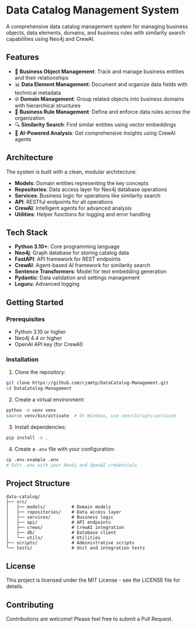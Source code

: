# Data Catalog Management System

A comprehensive data catalog management system for managing business objects, data elements, domains, and business rules with similarity search capabilities using Neo4j and CrewAI.

## Features

- 🏢 **Business Object Management**: Track and manage business entities and their relationships
- 📊 **Data Element Management**: Document and organize data fields with technical metadata
- 🌐 **Domain Management**: Group related objects into business domains with hierarchical structures
- 📏 **Business Rule Management**: Define and enforce data rules across the organization
- 🔍 **Similarity Search**: Find similar entities using vector embeddings
- 🤖 **AI-Powered Analysis**: Get comprehensive insights using CrewAI agents

## Architecture

The system is built with a clean, modular architecture:

- **Models**: Domain entities representing the key concepts
- **Repositories**: Data access layer for Neo4j database operations
- **Services**: Business logic for operations like similarity search
- **API**: RESTful endpoints for all operations
- **CrewAI**: Intelligent agents for advanced analysis
- **Utilities**: Helper functions for logging and error handling

## Tech Stack

- **Python 3.10+**: Core programming language
- **Neo4j**: Graph database for storing catalog data
- **FastAPI**: API framework for REST endpoints
- **CrewAI**: Agent-based AI framework for similarity search
- **Sentence Transformers**: Model for text embedding generation
- **Pydantic**: Data validation and settings management
- **Loguru**: Advanced logging

## Getting Started

### Prerequisites

- Python 3.10 or higher
- Neo4j 4.4 or higher
- OpenAI API key (for CrewAI)

### Installation

1. Clone the repository:

```bash
git clone https://github.com/cjamtp/DataCatalog-Management.git
cd DataCatalog-Management
```

2. Create a virtual environment:

```bash
python -m venv venv
source venv/bin/activate  # On Windows, use venv\Scripts\activate
```

3. Install dependencies:

```bash
pip install -e .
```

4. Create a `.env` file with your configuration:

```bash
cp .env.example .env
# Edit .env with your Neo4j and OpenAI credentials
```

## Project Structure

```
data-catalog/
├── src/
│   ├── models/          # Domain models
│   ├── repositories/    # Data access layer
│   ├── services/        # Business logic
│   ├── api/             # API endpoints
│   ├── crews/           # CrewAI integration
│   ├── db/              # Database client
│   └── utils/           # Utilities
├── scripts/             # Administrative scripts
└── tests/               # Unit and integration tests
```

## License

This project is licensed under the MIT License - see the LICENSE file for details.

## Contributing

Contributions are welcome! Please feel free to submit a Pull Request.
